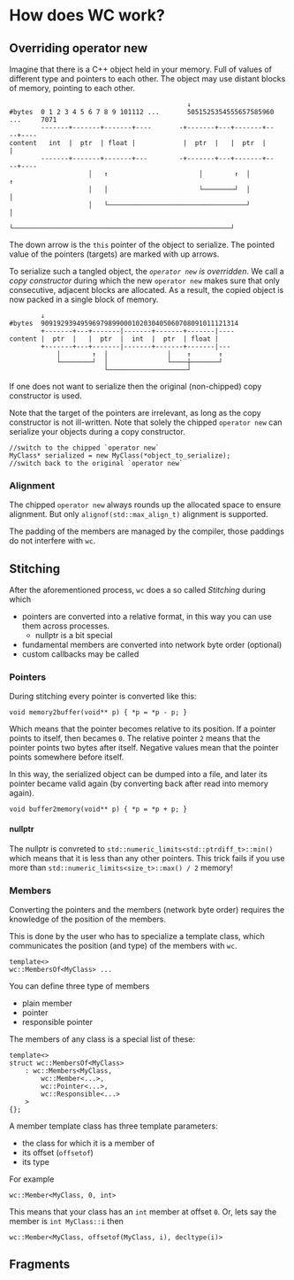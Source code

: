 # How does WC work?

## Overriding operator new

Imagine that there is a C++ object held in your memory. Full of values of different type and pointers to each other. The object may use distant blocks of memory, pointing to each other.

                                                 ↓
    #bytes  0 1 2 3 4 5 6 7 8 9 101112 ...       5051525354555657585960 ...     7071
            -------+-------+-------+----       -+-------+---+-------+--      --+----
    content   int  |  ptr  | float |            |  ptr  |   |  ptr  |          |
            -------+-------+-------+---        -+-------+---+-------+--      --+----
                        │   ↑                       │        ↑  │               ↑
                        │   │                       └────────┘  │               │
                        │   └───────────────────────────────────┘               │
                        └───────────────────────────────────────────────────────┘

The down arrow is the `this` pointer of the object to serialize.
The pointed value of the pointers (targets) are marked with up arrows.

To serialize such a tangled object, the _`operator new` is overridden_.
We call a _copy constructor_ during which
the new `operator new` makes sure that only consecutive, adjacent blocks are allocated.
As a result, the copied object is now packed in a single block of memory.

            ↓                                     
    #bytes  90919293949596979899000102030405060708091011121314
            +-------+---+-------|-------+-------+-------|---- 
    content |  ptr  |   |  ptr  |  int  |  ptr  | float |     
            +-------+---+-------|-------+-------+-------|---  
                │        ↑  │               │    ↑       ↑
                └────────┘  │               └────┼───────┘
                            └────────────────────┘

If one does not want to serialize then the original (non-chipped) copy constructor is used.

Note that the target of the pointers are irrelevant, as long as the copy constructor is not ill-written.
Note that solely the chipped `operator new` can serialize your objects during a copy constructor.

    //switch to the chipped `operator new`
    MyClass* serialized = new MyClass(*object_to_serialize);
    //switch back to the original `operator new`

### Alignment
The chipped `operator new` always rounds up the allocated space to ensure alignment.
But only `alignof(std::max_align_t)` alignment is supported.

The padding of the members are managed by the compiler, those paddings do not interfere with `wc`.

## Stitching
After the aforementioned process, `wc` does a so called _Stitching_ during which

* pointers are converted into a relative format, in this way you can use them across processes.
  * nullptr is a bit special
* fundamental members are converted into network byte order (optional)
* custom callbacks may be called

### Pointers
During stitching every pointer is converted like this:

    void memory2buffer(void** p) { *p = *p - p; }

Which means that the pointer becomes relative to its position. If a pointer points to itself, then becames `0`.
The relative pointer `2` means that the pointer points two bytes after itself. Negative values mean that the pointer points somewhere before itself.

In this way, the serialized object can be dumped into a file, and later its pointer became valid again (by converting back after read into memory again).

    void buffer2memory(void** p) { *p = *p + p; }

#### nullptr
The nullptr is convreted to `std::numeric_limits<std::ptrdiff_t>::min()` which means that it is less than any other pointers.
This trick fails if you use more than `std::numeric_limits<size_t>::max() / 2` memory!

### Members
Converting the pointers and the members (network byte order) requires the knowledge of the position of the members.

This is done by the user who has to specialize a template class, which communicates the position (and type) of the members with `wc`.

    template<>
    wc::MembersOf<MyClass> ...

You can define three type of members
* plain member
* pointer
* responsible pointer

The members of any class is a special list of these:

    template<>
    struct wc::MembersOf<MyClass>
        : wc::Members<MyClass,
            wc::Member<...>,
            wc::Pointer<...>,
            wc::Responsible<...>
        >
    {};

A member template class has three template parameters:
* the class for which it is a member of
* its offset (`offsetof`)
* its type

For example

    wc::Member<MyClass, 0, int>

This means that your class has an `int` member at offset `0`. Or, lets say the member is `int MyClass::i` then

    wc::Member<MyClass, offsetof(MyClass, i), decltype(i)>

## Fragments
